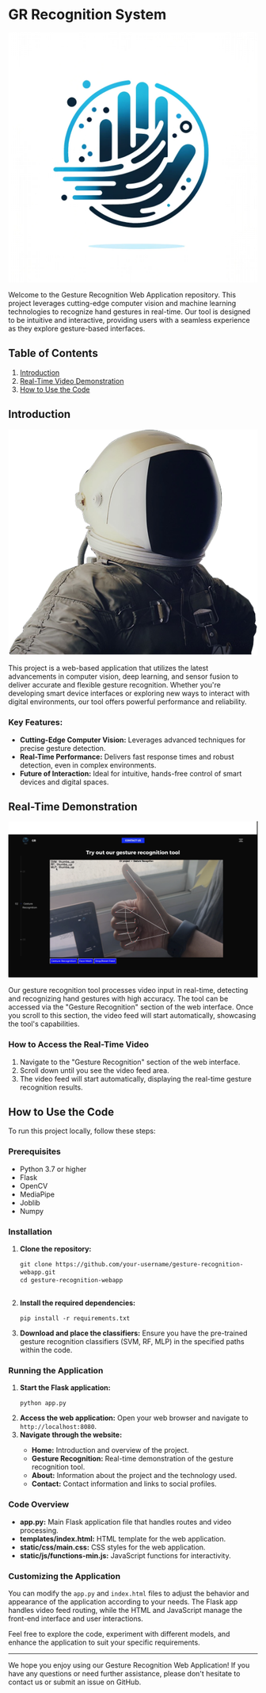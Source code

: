 # GR Recognition System 
  
  <img style="text-align: center;" src="static/images/logoperf.png" alt="Global Logo">


  <p>Welcome to the Gesture Recognition Web Application repository. This project leverages cutting-edge computer vision and machine learning technologies to recognize hand gestures in real-time. Our tool is designed to be intuitive and interactive, providing users with a seamless experience as they explore gesture-based interfaces.</p>

  <h2>Table of Contents</h2>
  <ol>
    <li><a href="#introduction">Introduction</a></li>
    <li><a href="#real-time-video-demonstration">Real-Time Video Demonstration</a></li>
    <li><a href="#how-to-use-the-code">How to Use the Code</a></li>
  </ol>

  <h2 id="introduction">Introduction</h2>

  <img src="static/images/introduction-visual.png" alt="Gesture Recognition">

  <p>This project is a web-based application that utilizes the latest advancements in computer vision, deep learning, and sensor fusion to deliver accurate and flexible gesture recognition. Whether you're developing smart device interfaces or exploring new ways to interact with digital environments, our tool offers powerful performance and reliability.</p>

  <h3>Key Features:</h3>
  <ul>
    <li><strong>Cutting-Edge Computer Vision:</strong> Leverages advanced techniques for precise gesture detection.</li>
    <li><strong>Real-Time Performance:</strong> Delivers fast response times and robust detection, even in complex environments.</li>
    <li><strong>Future of Interaction:</strong> Ideal for intuitive, hands-free control of smart devices and digital spaces.</li>
  </ul>

  <h2 id="real-time-video-demonstration">Real-Time Demonstration</h2>

  <img src="static/images/rec_pic.png" alt="Gesture Recognition Video">

  <p>Our gesture recognition tool processes video input in real-time, detecting and recognizing hand gestures with high accuracy. The tool can be accessed via the "Gesture Recognition" section of the web interface. Once you scroll to this section, the video feed will start automatically, showcasing the tool's capabilities.</p>

  <h3>How to Access the Real-Time Video</h3>
  <ol>
    <li>Navigate to the "Gesture Recognition" section of the web interface.</li>
    <li>Scroll down until you see the video feed area.</li>
    <li>The video feed will start automatically, displaying the real-time gesture recognition results.</li>
  </ol>

  <h2 id="how-to-use-the-code">How to Use the Code</h2>

  <p>To run this project locally, follow these steps:</p>

  <h3>Prerequisites</h3>
  <ul>
    <li>Python 3.7 or higher</li>
    <li>Flask</li>
    <li>OpenCV</li>
    <li>MediaPipe</li>
    <li>Joblib</li>
    <li>Numpy</li>
  </ul>

  <h3>Installation</h3>
  <ol>
    <li><strong>Clone the repository:</strong></li>
    <pre><code>git clone https://github.com/your-username/gesture-recognition-webapp.git
cd gesture-recognition-webapp
    </code></pre>
    <li><strong>Install the required dependencies:</strong></li>
    <pre><code>pip install -r requirements.txt</code></pre>
    <li><strong>Download and place the classifiers:</strong> Ensure you have the pre-trained gesture recognition classifiers (SVM, RF, MLP) in the specified paths within the code.</li>
  </ol>

  <h3>Running the Application</h3>
  <ol>
    <li><strong>Start the Flask application:</strong></li>
    <pre><code>python app.py</code></pre>
    <li><strong>Access the web application:</strong> Open your web browser and navigate to <code>http://localhost:8080</code>.</li>
    <li><strong>Navigate through the website:</strong></li>
    <ul>
      <li><strong>Home:</strong> Introduction and overview of the project.</li>
      <li><strong>Gesture Recognition:</strong> Real-time demonstration of the gesture recognition tool.</li>
      <li><strong>About:</strong> Information about the project and the technology used.</li>
      <li><strong>Contact:</strong> Contact information and links to social profiles.</li>
    </ul>
  </ol>

  <h3>Code Overview</h3>
  <ul>
    <li><strong>app.py:</strong> Main Flask application file that handles routes and video processing.</li>
    <li><strong>templates/index.html:</strong> HTML template for the web application.</li>
    <li><strong>static/css/main.css:</strong> CSS styles for the web application.</li>
    <li><strong>static/js/functions-min.js:</strong> JavaScript functions for interactivity.</li>
  </ul>

  <h3>Customizing the Application</h3>
  <p>You can modify the <code>app.py</code> and <code>index.html</code> files to adjust the behavior and appearance of the application according to your needs. The Flask app handles video feed routing, while the HTML and JavaScript manage the front-end interface and user interactions.</p>

  <p>Feel free to explore the code, experiment with different models, and enhance the application to suit your specific requirements.</p>

  <hr>

  <p>We hope you enjoy using our Gesture Recognition Web Application! If you have any questions or need further assistance, please don't hesitate to contact us or submit an issue on GitHub.</p>

